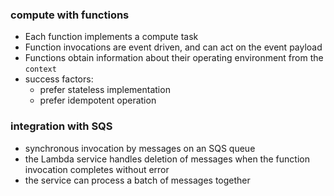 ### compute with functions

- Each function implements a compute task
- Function invocations are event driven, and can act on the event payload
- Functions obtain information about their operating environment from the `context`
- success factors:
  - prefer stateless implementation
  - prefer idempotent operation

### integration with SQS

- synchronous invocation by messages on an SQS queue
- the Lambda service handles deletion of messages when the function invocation completes without error
- the service can process a batch of messages together
